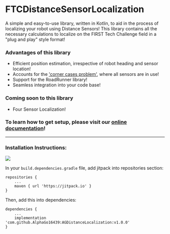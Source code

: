 # FTCDistanceSensorLocalization
A simple and easy-to-use library, written in Kotlin, to aid in the process of localizing your robot using Distance Sensors!
This library contains all the necessary calculations to localize on the FIRST Tech Challenge field in a "plug and play" style format!

### Advantages of this library
* Efficient position estimation, irrespective of robot heading and sensor location!
* Accounts for the ['corner cases problem'](https://alphago.gitbook.io/agdistancelocalization/the-corner-case-problem), where all sensors are in use!
* Support for the RoadRunner library!
* Seamless integration into your code base!

### Coming soon to this library
* Four Sensor Localization!

### To learn how to get setup, please visit our [online documentation](https://alphago.gitbook.io/agdistancelocalization/)!
___

### Installation Instructions:

[![](https://jitpack.io/v/San68bot/FTCDistanceSensorLocalization.svg)](https://jitpack.io/#San68bot/FTCDistanceSensorLocalization)

In your ``build.dependencies.gradle`` file, add jitpack into repositories section:

```
repositories {
    ...
    maven { url 'https://jitpack.io' }
}
```

Then, add this into dependencies:

```
dependencies {
    ...
    implementation 'com.github.AlphaGo16439:AGDistanceLocalization:v1.0.0'
}
```